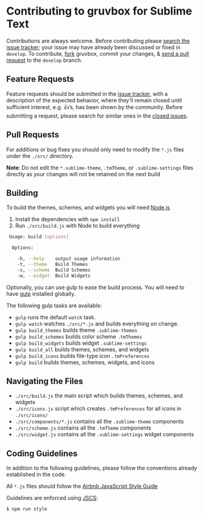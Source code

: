 # Contributing to gruvbox for Sublime Text

Contributions are always welcome. Before contributing please
[search the issue tracker](https://github.com/briles/gruvbox/issues); your issue
may have already been discussed or fixed in `develop`. To contribute,
[fork](https://help.github.com/articles/fork-a-repo/) gruvbox, commit your changes,
& [send a pull request](https://help.github.com/articles/using-pull-requests/)
 to the `develop` branch.

## Feature Requests

Feature requests should be submitted in the
[issue tracker](https://github.com/briles/gruvbox/issues), with a description of
the expected behavior, where they’ll remain closed until sufficient
interest, e.g. :+1:’s, has been shown by the community. Before submitting a request,
please search for similar ones in the
[closed issues](https://github.com/briles/gruvbox/issues?q=is%3Aissue+is%3Aclosed+label%3Aenhancement).

## Pull Requests

For additions or bug fixes you should only need to modify the `*.js` files
under the `./src/` directory.

**Note**: Do not edit the `*.sublime-theme`, `.tmTheme`, or `.sublime-settings` files
directly as your changes will not be retained on the next build

## Building

To build the themes, schemes, and widgets you will need [Node.js](https://nodejs.org/)

1. Install the dependencies with `npm install`
2. Run `./src/build.js` with Node to build everything

```bash
 Usage: build [options]

  Options:

    -h, --help    output usage information
    -t, --theme   Build Themes
    -s, --scheme  Build Schemes
    -w, --widget  Build Widgets
```

Optionally, you can use gulp to ease the build process. You will need to have
[gulp](https://github.com/gulpjs/gulp) installed globally.

The following gulp tasks are available:

- `gulp` runs the default `watch` task.
- `gulp watch` watches `./src/*.js` and builds everything on change.
- `gulp build_themes` builds theme `.sublime-themes`
- `gulp build_schemes` builds color scheme `.tmThemes`
- `gulp build_widgets` builds widget `.sublime-settings`
- `gulp build_all` builds themes, schemes, and widgets
- `gulp build_icons` builds file-type icon `.tmPreferences`
- `gulp build` builds themes, schemes, widgets, and icons

## Navigating the Files

- `./src/build.js` the main script which builds themes, schemes, and widgets
- `./src/icons.js` script which creates `.tmPreferences` for all icons in `./src/icons/`
- `./src/components/*.js` contains all the `.sublime-theme` components
- `./src/scheme.js` contains all the `.tmTheme` components
- `./src/widget.js` contains all the `.sublime-settings` widget components

## Coding Guidelines

In addition to the following guidelines, please follow the conventions already
established in the code.

All `*.js` files should follow the
[Airbnb JavaScript Style Guide](https://github.com/airbnb/javascript)

Guidelines are enforced using [JSCS](https://www.npmjs.com/package/jscs):

```bash
$ npm run style
```
